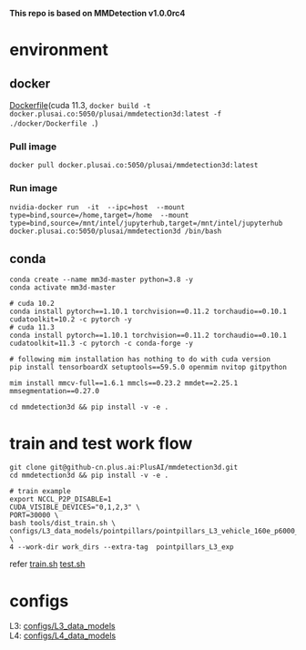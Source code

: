 **This repo is based on MMDetection v1.0.0rc4**

# environment
## docker
[Dockerfile](docker/Dockerfile)(cuda 11.3,   `docker build -t docker.plusai.co:5050/plusai/mmdetection3d:latest -f ./docker/Dockerfile .`)  


### Pull image
~~~
docker pull docker.plusai.co:5050/plusai/mmdetection3d:latest
~~~

### Run image
~~~
nvidia-docker run  -it  --ipc=host  --mount type=bind,source=/home,target=/home  --mount type=bind,source=/mnt/intel/jupyterhub,target=/mnt/intel/jupyterhub docker.plusai.co:5050/plusai/mmdetection3d /bin/bash 
~~~
## conda
```
conda create --name mm3d-master python=3.8 -y
conda activate mm3d-master

# cuda 10.2
conda install pytorch==1.10.1 torchvision==0.11.2 torchaudio==0.10.1 cudatoolkit=10.2 -c pytorch -y 
# cuda 11.3
conda install pytorch==1.10.1 torchvision==0.11.2 torchaudio==0.10.1 cudatoolkit=11.3 -c pytorch -c conda-forge -y 

# following mim installation has nothing to do with cuda version
pip install tensorboardX setuptools==59.5.0 openmim nvitop gitpython

mim install mmcv-full==1.6.1 mmcls==0.23.2 mmdet==2.25.1 mmsegmentation==0.27.0

cd mmdetection3d && pip install -v -e .
```

# train and test work flow
```
git clone git@github-cn.plus.ai:PlusAI/mmdetection3d.git
cd mmdetection3d && pip install -v -e .

# train example
export NCCL_P2P_DISABLE=1 
CUDA_VISIBLE_DEVICES="0,1,2,3" \
PORT=30000 \
bash tools/dist_train.sh \
configs/L3_data_models/pointpillars/pointpillars_L3_vehicle_160e_p6000_pt8_v_025.py \
4 --work-dir work_dirs --extra-tag  pointpillars_L3_exp

```
refer [train.sh](tools/train.sh)     [test.sh](tools/test.sh)

# configs
L3: [configs/L3_data_models](configs/L3_data_models)  
L4: [configs/L4_data_models](configs/L4_data_models)
